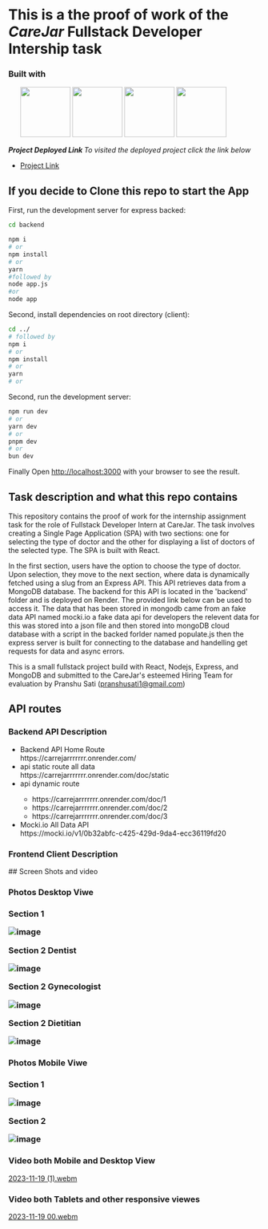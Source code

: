 <h1>This is a the proof of work of the <b><i>CareJar</i> Fullstack Developer Intership task</b> </h1>
<h3>Built with </h3>
<ul list-style-type="none"; >

  <img src="https://github.com/Pranshu1sati/CareJarAssignment/assets/95905172/bfd7f08f-1b14-4897-ad7a-300fc560f8f8" width="100" height ="100"/>
  <img src='https://github.com/Pranshu1sati/CareJarAssignment/assets/95905172/c5392dc8-3ae5-43ee-a400-e73524378f7e' width="100" height ="100"/>
  <img src='https://github.com/Pranshu1sati/CareJarAssignment/assets/95905172/bfffa1b1-6f51-4ab1-9f9f-eabc78189210' width="100" height ="100"/> 
  <img src='https://github.com/Pranshu1sati/CareJarAssignment/assets/95905172/d66bec7a-4d60-46ec-b334-f910cc08a19c' width="100" height ="100"/>

</ul>
<b><i>Project Deployed Link </i></b>
<i>To visited the deployed project click the link below </i>

- [Project Link](https://care-jar-assignment.vercel.app/)


## If you decide to Clone this repo to start the App 
First, run the development server for express backed:
```bash
cd backend

npm i
# or
npm install
# or
yarn
#followed by 
node app.js
#or
node app
```
Second, install dependencies on root directory (client):
```bash
cd ../
# followed by
npm i
# or
npm install
# or
yarn
# or
```
Second, run the development server:

```bash
npm run dev
# or
yarn dev
# or
pnpm dev
# or
bun dev
```

Finally Open [http://localhost:3000](http://localhost:3000) with your browser to see the result.
## Task description and what this repo contains


This repository contains the proof of work for the internship assignment task for the role of Fullstack Developer Intern at CareJar. The task involves creating a Single Page Application (SPA) with two sections: one for selecting the type of doctor and the other for displaying a list of doctors of the selected type. The SPA is built with React.

In the first section, users have the option to choose the type of doctor. Upon selection, they move to the next section, where data is dynamically fetched using a slug from an Express API. This API retrieves data from a MongoDB database. The backend for this API is located in the 'backend' folder and is deployed on Render. The provided link below can be used to access it.
The data that has been stored in mongodb came from an fake data API named mocki.io a fake data api for developers the relevent data for this was stored into a json file and then stored into mongoDB cloud database with a script in the backed forlder named populate.js then the express server is built for connecting to the database and handelling get requests for data and async errors.

This is a small fullstack project build with React, Nodejs, Express, and MongoDB and submitted to the CareJar's esteemed Hiring Team for evaluation by Pranshu Sati (pranshusati1@gmail.com)

## API routes
<h3>Backend API Description</h3>
<ul>
<li>Backend API Home Route</li>
 https://carrejarrrrrrr.onrender.com/
<li>api static route all data</li>
https://carrejarrrrrrr.onrender.com/doc/static
<li>api dynamic route</li>
<ul>
<li>https://carrejarrrrrrr.onrender.com/doc/1</li>
  <li>https://carrejarrrrrrr.onrender.com/doc/2</li>
 <li> https://carrejarrrrrrr.onrender.com/doc/3</li>
</ul>
<li>Mocki.io All Data API</li>
 https://mocki.io/v1/0b32abfc-c425-429d-9da4-ecc36119fd20
</ul>

<h3>Frontend Client Description</h3>
## Screen Shots and video

<h3> Photos Desktop Viwe<h3>
Section 1 

![image](https://github.com/Pranshu1sati/CareJarAssignment/assets/95905172/2d2dee98-b77a-4946-b6ba-ff1336983ab8)

Section 2 Dentist 

![image](https://github.com/Pranshu1sati/CareJarAssignment/assets/95905172/9670ed46-5bed-4722-8314-7de94f575ae0)

Section 2 Gynecologist

![image](https://github.com/Pranshu1sati/CareJarAssignment/assets/95905172/21abfe3a-1e34-44e2-9b0b-61a7ebef8c87)

Section 2 Dietitian

![image](https://github.com/Pranshu1sati/CareJarAssignment/assets/95905172/e50489d0-fbbc-4a03-9be1-34bc9672dbef)

<h3> Photos Mobile Viwe<h3>
Section 1 

![image](https://github.com/Pranshu1sati/CareJarAssignment/assets/95905172/14138b70-37c4-491e-8846-7ec4342678e1)

Section 2

![image](https://github.com/Pranshu1sati/CareJarAssignment/assets/95905172/29595de5-4c3d-4ff4-9f6d-388e1b51bc34)

<h3>Video both Mobile and Desktop View</h3>

[2023-11-19 (1).webm](https://github.com/Pranshu1sati/CareJarAssignment/assets/95905172/59e7ed04-62e5-4012-882f-92805fa4af27)

<h3>Video both Tablets and other responsive viewes</h3>

[2023-11-19 00.webm](https://github.com/Pranshu1sati/CareJarAssignment/assets/95905172/ed1de20c-52a2-4a20-a2cd-b10d29b9ffae)



